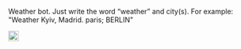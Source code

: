 Weather bot. Just write the word “weather” and city(s). For example: "Weather Kyiv, Madrid. paris; BERLIN"

<a href="https://www.python.org/" title="Python"><img src="https://github.com/get-icon/geticon/raw/master/icons/python.svg" alt="Python" width="21px" height="21px"></a>
